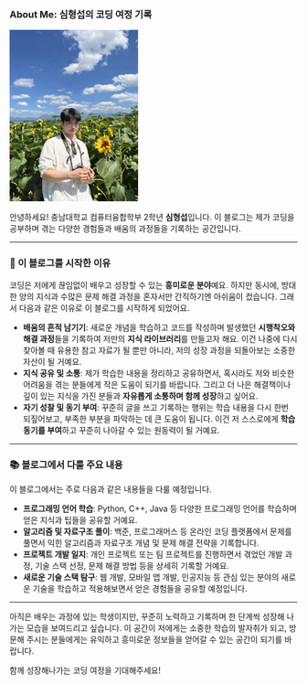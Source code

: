 ### About Me: 심형섭의 코딩 여정 기록

<img src="img/profile.jpg" alt="심형섭" style="height:300px;" />

안녕하세요! 충남대학교 컴퓨터융합학부 2학년 **심형섭**입니다. 이 블로그는 제가 코딩을 공부하며 겪는 다양한 경험들과 배움의 과정들을 기록하는 공간입니다.

---

### 🌟 이 블로그를 시작한 이유

코딩은 저에게 끊임없이 배우고 성장할 수 있는 **흥미로운 분야**예요. 하지만 동시에, 방대한 양의 지식과 수많은 문제 해결 과정을 혼자서만 간직하기엔 아쉬움이 컸습니다. 그래서 다음과 같은 이유로 이 블로그를 시작하게 되었어요.

* **배움의 흔적 남기기**: 새로운 개념을 학습하고 코드를 작성하며 발생했던 **시행착오와 해결 과정**들을 기록하여 저만의 **지식 라이브러리**를 만들고자 해요. 이건 나중에 다시 찾아볼 때 유용한 참고 자료가 될 뿐만 아니라, 저의 성장 과정을 되돌아보는 소중한 자산이 될 거예요.
* **지식 공유 및 소통**: 제가 학습한 내용을 정리하고 공유하면서, 혹시라도 저와 비슷한 어려움을 겪는 분들에게 작은 도움이 되기를 바랍니다. 그리고 더 나은 해결책이나 깊이 있는 지식을 가진 분들과 **자유롭게 소통하며 함께 성장**하고 싶어요.
* **자기 성찰 및 동기 부여**: 꾸준히 글을 쓰고 기록하는 행위는 학습 내용을 다시 한번 되짚어보고, 부족한 부분을 파악하는 데 큰 도움이 됩니다. 이건 저 스스로에게 **학습 동기를 부여**하고 꾸준히 나아갈 수 있는 원동력이 될 거예요.

---

### 📚 블로그에서 다룰 주요 내용

이 블로그에서는 주로 다음과 같은 내용들을 다룰 예정입니다.

* **프로그래밍 언어 학습**: Python, C++, Java 등 다양한 프로그래밍 언어를 학습하며 얻은 지식과 팁들을 공유할 거예요.
* **알고리즘 및 자료구조 풀이**: 백준, 프로그래머스 등 온라인 코딩 플랫폼에서 문제를 풀면서 익힌 알고리즘과 자료구조 개념 및 문제 해결 전략을 기록합니다.
* **프로젝트 개발 일지**: 개인 프로젝트 또는 팀 프로젝트를 진행하면서 겪었던 개발 과정, 기술 스택 선정, 문제 해결 방법 등을 상세히 기록할 거예요.
* **새로운 기술 스택 탐구**: 웹 개발, 모바일 앱 개발, 인공지능 등 관심 있는 분야의 새로운 기술을 학습하고 적용해보면서 얻은 경험들을 공유할 예정입니다.

---

아직은 배우는 과정에 있는 학생이지만, 꾸준히 노력하고 기록하며 한 단계씩 성장해 나가는 모습을 보여드리고 싶습니다. 이 공간이 저에게는 소중한 학습의 발자취가 되고, 방문해 주시는 분들에게는 유익하고 흥미로운 정보들을 얻어갈 수 있는 공간이 되기를 바랍니다.

함께 성장해나가는 코딩 여정을 기대해주세요!
